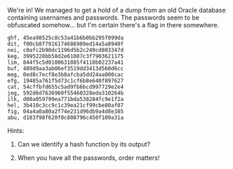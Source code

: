 We're in!
We managed to get a hold of a dump from an old Oracle database containing usernames and passwords.
The passwords seem to be obfuscated somehow... but I'm certain there's a flag in there somewhere.

```
ghf, 45ea98525c8c53a41b6b0bb295f099da
dit, f00cb8f7916174686909ed14a5a8940f
nei, c0afc2b90dc1196d5b2c249cd803347d
keg, 3995228bb58d2e61087c3f7903621175
lim, 844f5c5d0100631885f4118b02237a41
buf, 489d9aa3ab06ef3519dd3413d560d6cc
meg, 0ed8c7ecf8e3b8afcba5dd24aa000cac
efg, 19485a761f5d73c1cf6b8e640f897627
cat, 54cffbfd655c5ad9fb6bcd997729e2e4
jeg, 592d6d7636960f55460328eda310264b
ilk, d08a059799ea771bda538284fc9e1f2a
hel, 3b410c3cc9c1c39ea21cf99cbe80af07
fig, 04a4a0a80a2f74e231d96db9a4d8e385
abu, d183f98f620f0c800796c450f109a31a
```

Hints:

1. Can we identify a hash function by its output?

2. When you have all the passwords, order matters!
